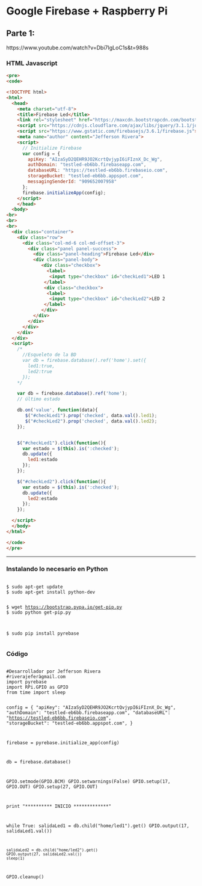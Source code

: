 
<h1>Google Firebase + Raspberry Pi</h1>

<h2>Parte 1: </h2> https://www.youtube.com/watch?v=Dbi7IgLoC1s&t=988s


<h3>HTML Javascript</h3>


```html
<pre>
<code>

<!DOCTYPE html>
<html>
  <head>
    <meta charset="utf-8">
    <title>Firebase Led</title>
    <link rel="stylesheet" href="https://maxcdn.bootstrapcdn.com/bootstrap/3.3.7/css/bootstrap.min.css">
    <script src="https://cdnjs.cloudflare.com/ajax/libs/jquery/3.1.1/jquery.min.js"></script>
    <script src="https://www.gstatic.com/firebasejs/3.6.1/firebase.js"></script>
    <meta name="author" content="Jefferson Rivera">
    <script>
      // Initialize Firebase
      var config = {
        apiKey: "AIzaSyD2QEHR9JO2KcrtQvjypI6iFIznX_Dc_Wg",
        authDomain: "testled-eb6bb.firebaseapp.com",
        databaseURL: "https://testled-eb6bb.firebaseio.com",
        storageBucket: "testled-eb6bb.appspot.com",
        messagingSenderId: "909652007958"
      };
      firebase.initializeApp(config);
    </script>
    </head>
  <body>
<br>
<br>
<br>
  <div class="container">
    <div class="row">
      <div class="col-md-6 col-md-offset-3">
        <div class="panel panel-success">
          <div class="panel-heading">Firebase Led</div>
          <div class="panel-body">
             <div class="checkbox">
               <label>
                <input type="checkbox" id="checkLed1">LED 1
              </label>
              <div class="checkbox">
               <label>
                <input type="checkbox" id="checkLed2">LED 2
              </label>
             </div>
          </div>
        </div>      
      </div>
    </div>
  </div>
  <script>
	/*
	  //Esqueleto de la BD
	  var db = firebase.database().ref('home').set({
	    led1:true,
	    led2:true
	  });
	*/

	var db = firebase.database().ref('home');
	// último estado

	db.on('value', function(data){
	   $("#checkLed1").prop('checked', data.val().led1);
	   $("#checkLed2").prop('checked', data.val().led2);
	});


	$("#checkLed1").click(function(){
	  var estado = $(this).is(':checked');
	  db.update({
	    led1:estado
	  });
	});

	$("#checkLed2").click(function(){
	  var estado = $(this).is(':checked');
	  db.update({
	    led2:estado
	  });
	});

  </script>
  </body>
</html>

</code>
</pre>
```
<hr>
<h3>Instalando lo necesario en Python</h3>
<pre>
<code>
$ sudo apt-get update
$ sudo apt-get install python-dev


$ wget https://bootstrap.pypa.io/get-pip.py
$ sudo python get-pip.py

$ sudo pip install pyrebase
</code>
</pre>


<h3>Código</h3>
<pre>
<code>
#Desarrollador por Jefferson Rivera
#riverajeferàgmail.com
import pyrebase
import RPi.GPIO as GPIO
from time import sleep

config = {
  "apiKey": "AIzaSyD2QEHR9JO2KcrtQvjypI6iFIznX_Dc_Wg",
  "authDomain": "testled-eb6bb.firebaseapp.com",
  "databaseURL": "https://testled-eb6bb.firebaseio.com",
  "storageBucket": "testled-eb6bb.appspot.com",
}

firebase = pyrebase.initialize_app(config)

db = firebase.database()

GPIO.setmode(GPIO.BCM)
GPIO.setwarnings(False)
GPIO.setup(17, GPIO.OUT)
GPIO.setup(27, GPIO.OUT)


print "**********   INICIO  *************"

while True:
    salidaLed1 = db.child("home/led1").get()
    GPIO.output(17, salidaLed1.val())

    salidaLed2 = db.child("home/led2").get()
    GPIO.output(27, salidaLed2.val())
    sleep(1)

GPIO.cleanup()

</code>
</pre>
